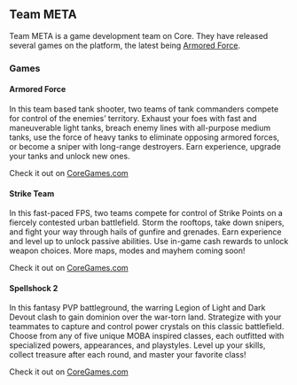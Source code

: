 ## Team META

Team META is a game development team on Core. They have released several games on the platform, the latest being [Armored Force](https://www.coregames.com/games/661fcd/armored-force).

### Games

#### Armored Force

In this team based tank shooter, two teams of tank commanders compete for control of the enemies’ territory. Exhaust your foes with fast and maneuverable light tanks, breach enemy lines with all-purpose medium tanks, use the force of heavy tanks to eliminate opposing armored forces, or become a sniper with long-range destroyers. Earn experience, upgrade your tanks and unlock new ones.

Check it out on [CoreGames.com](https://www.coregames.com/games/661fcd/armored-force)

#### Strike Team

In this fast-paced FPS, two teams compete for control of Strike Points on a fiercely contested urban battlefield. Storm the rooftops, take down snipers, and fight your way through hails of gunfire and grenades. Earn experience and level up to unlock passive abilities. Use in-game cash rewards to unlock weapon choices. More maps, modes and mayhem coming soon!

Check it out on [CoreGames.com](https://www.coregames.com/games/9442a4/strike-team)

#### Spellshock 2

In this fantasy PVP battleground, the warring Legion of Light and Dark Devout clash to gain dominion over the war-torn land. Strategize with your teammates to capture and control power crystals on this classic battlefield. Choose from any of five unique MOBA inspired classes, each outfitted with specialized powers, appearances, and playstyles. Level up your skills, collect treasure after each round, and master your favorite class!

Check it out on [CoreGames.com](https://www.coregames.com/games/f8b143/spellshock-2)
